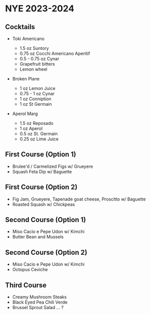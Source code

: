 # NYE 2023-2024

## Cocktails

* Toki Americano
  * 1.5 oz Suntory
  * 0.75 oz Cocchi Americano Aperitif
  * 0.5 - 0.75 oz Cynar
  * Grapefruit bitters
  * Lemon wheel

* Broken Plane
  * 1 oz Lemon Juice
  * 0.75 - 1 oz Cynar
  * 1 oz Conniption
  * 1 oz St Germain

* Aperol Marg
  * 1.5 oz Reposado
  * 1 oz Aperol
  * 0.5 oz St. Germain
  * 0.25 oz Lime Juice


## First Course (Option 1)

* Brulee'd / Carmelized Figs w/ Grueyere
* Squash Feta Dip w/ Baguette

## First Course (Option 2)

* Fig Jam, Grueyere, Tapenade goat cheese, Proscitto w/ Baguette
* Roasted Squash w/ Chickpeas

## Second Course (Option 1)

* Miso Cacio e Pepe Udon w/ Kimchi
* Butter Bean and Mussels

## Second Course (Option 2)

* Miso Cacio e Pepe Udon w/ Kimchi
* Octopus Ceviche

## Third Course

* Creamy Mushroom Steaks
* Black Eyed Pea Chili Verde
* Brussel Sprout Salad ... ?
